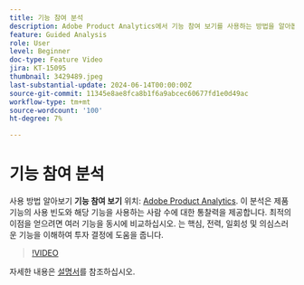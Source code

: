 ```yaml
---
title: 기능 참여 분석
description: Adobe Product Analytics에서 기능 참여 보기를 사용하는 방법을 알아봅니다. 이 분석은 제품 기능의 사용 빈도와 해당 기능을 사용하는 사람 수에 대한 통찰력을 제공합니다.
feature: Guided Analysis
role: User
level: Beginner
doc-type: Feature Video
jira: KT-15095
thumbnail: 3429489.jpeg
last-substantial-update: 2024-06-14T00:00:00Z
source-git-commit: 11345e8ae8fca8b1f6a9abcec60677fd1e0d49ac
workflow-type: tm+mt
source-wordcount: '100'
ht-degree: 7%

---
```


# 기능 참여 분석

사용 방법 알아보기 **기능 참여 보기** 위치: [Adobe Product Analytics](../../adobe-product-analytics/adobe-product-analytics-overview.md). 이 분석은 제품 기능의 사용 빈도와 해당 기능을 사용하는 사람 수에 대한 통찰력을 제공합니다. 최적의 이점을 얻으려면 여러 기능을 동시에 비교하십시오. 는 핵심, 전력, 일회성 및 의심스러운 기능을 이해하여 투자 결정에 도움을 줍니다.

>[!VIDEO](https://video.tv.adobe.com/v/3429489/&learn=on)

자세한 내용은 [설명서](https://experienceleague.adobe.com/en/docs/analytics-platform/using/guided-analysis/feature-matrix/engagement)를 참조하십시오.
